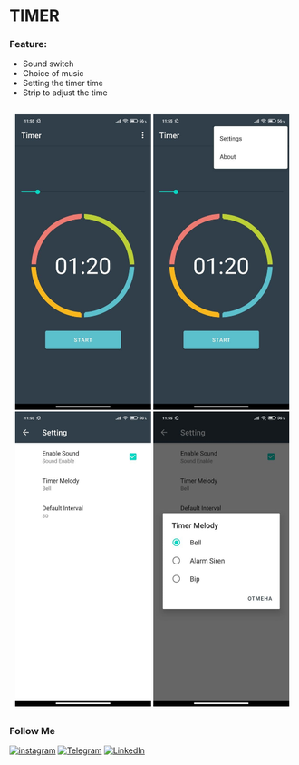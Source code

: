 # TIMER

### Feature:
+ Sound switch
+ Choice of music
+ Setting the timer time
+ Strip to adjust the time



##
<p align="center">
  <img src="https://github.com/weeidl/Timer/blob/master/ImageReadme/Timer_1.jpg" width="240" title="weeidl">
  <img src="https://github.com/weeidl/Timer/blob/master/ImageReadme/Timer_2.jpg" width="240" title="weeidl">
  <img src="https://github.com/weeidl/Timer/blob/master/ImageReadme/Timer_3.jpg" width="240" title="weeidl">
  <img src="https://github.com/weeidl/Timer/blob/master/ImageReadme/Timer_4.jpg" width="240" title="weeidl">
</p>

##

### Follow Me
[![instagram](https://img.shields.io/badge/-instagram-05151e?style=for-the-badge&logo=instagram)](https://www.instagram.com/weeidl/)
[![Telegram](https://img.shields.io/badge/-Telegram-05151e?style=for-the-badge&logo=Telegram)](https://t.me/weeidl)
[![LinkedIn](https://img.shields.io/badge/-LinkedIn-05151e?style=for-the-badge&logo=LinkedIn)](https://www.linkedin.com/in/weeidl/)
